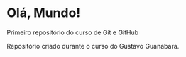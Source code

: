 # Olá, Mundo!
 Primeiro repositório do curso de Git e GitHub
 
 Repositório criado durante o curso do Gustavo Guanabara.
